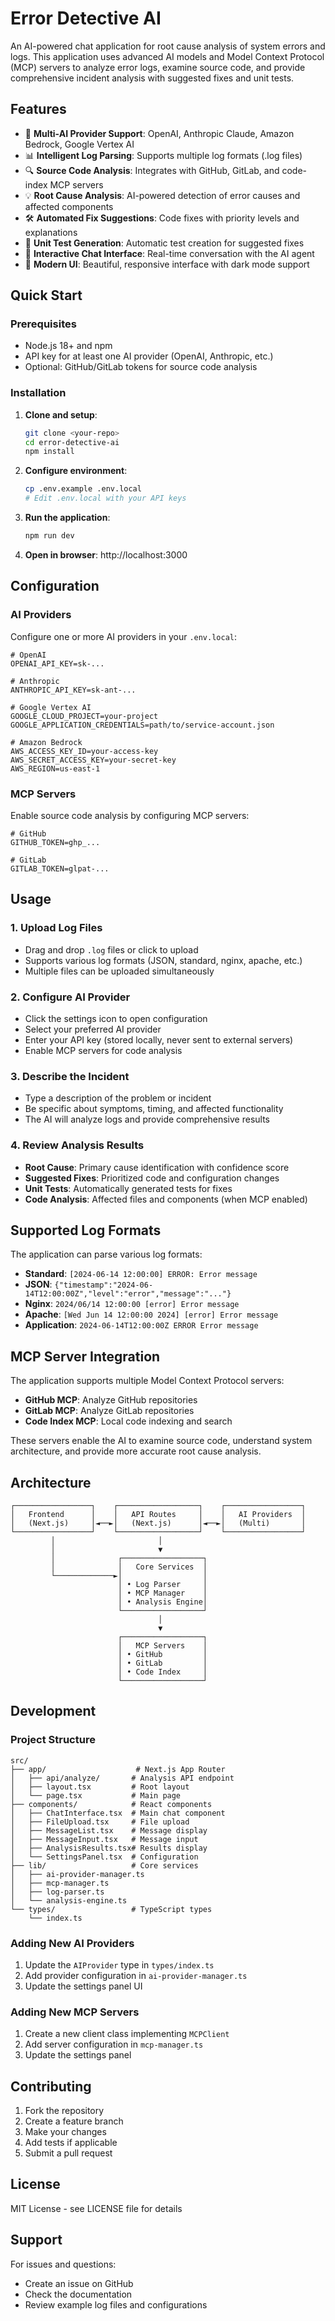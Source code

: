 # Error Detective AI

An AI-powered chat application for root cause analysis of system errors and logs. This application uses advanced AI models and Model Context Protocol (MCP) servers to analyze error logs, examine source code, and provide comprehensive incident analysis with suggested fixes and unit tests.

## Features

- 🤖 **Multi-AI Provider Support**: OpenAI, Anthropic Claude, Amazon Bedrock, Google Vertex AI
- 📊 **Intelligent Log Parsing**: Supports multiple log formats (.log files)
- 🔍 **Source Code Analysis**: Integrates with GitHub, GitLab, and code-index MCP servers
- 💡 **Root Cause Analysis**: AI-powered detection of error causes and affected components
- 🛠️ **Automated Fix Suggestions**: Code fixes with priority levels and explanations
- 🧪 **Unit Test Generation**: Automatic test creation for suggested fixes
- 💬 **Interactive Chat Interface**: Real-time conversation with the AI agent
- 🎨 **Modern UI**: Beautiful, responsive interface with dark mode support

## Quick Start

### Prerequisites

- Node.js 18+ and npm
- API key for at least one AI provider (OpenAI, Anthropic, etc.)
- Optional: GitHub/GitLab tokens for source code analysis

### Installation

1. **Clone and setup**:
   ```bash
   git clone <your-repo>
   cd error-detective-ai
   npm install
   ```

2. **Configure environment**:
   ```bash
   cp .env.example .env.local
   # Edit .env.local with your API keys
   ```

3. **Run the application**:
   ```bash
   npm run dev
   ```

4. **Open in browser**: http://localhost:3000

## Configuration

### AI Providers

Configure one or more AI providers in your `.env.local`:

```env
# OpenAI
OPENAI_API_KEY=sk-...

# Anthropic
ANTHROPIC_API_KEY=sk-ant-...

# Google Vertex AI
GOOGLE_CLOUD_PROJECT=your-project
GOOGLE_APPLICATION_CREDENTIALS=path/to/service-account.json

# Amazon Bedrock
AWS_ACCESS_KEY_ID=your-access-key
AWS_SECRET_ACCESS_KEY=your-secret-key
AWS_REGION=us-east-1
```

### MCP Servers

Enable source code analysis by configuring MCP servers:

```env
# GitHub
GITHUB_TOKEN=ghp_...

# GitLab
GITLAB_TOKEN=glpat-...
```

## Usage

### 1. Upload Log Files
- Drag and drop `.log` files or click to upload
- Supports various log formats (JSON, standard, nginx, apache, etc.)
- Multiple files can be uploaded simultaneously

### 2. Configure AI Provider
- Click the settings icon to open configuration
- Select your preferred AI provider
- Enter your API key (stored locally, never sent to external servers)
- Enable MCP servers for code analysis

### 3. Describe the Incident
- Type a description of the problem or incident
- Be specific about symptoms, timing, and affected functionality
- The AI will analyze logs and provide comprehensive results

### 4. Review Analysis Results
- **Root Cause**: Primary cause identification with confidence score
- **Suggested Fixes**: Prioritized code and configuration changes
- **Unit Tests**: Automatically generated tests for fixes
- **Code Analysis**: Affected files and components (when MCP enabled)

## Supported Log Formats

The application can parse various log formats:

- **Standard**: `[2024-06-14 12:00:00] ERROR: Error message`
- **JSON**: `{"timestamp":"2024-06-14T12:00:00Z","level":"error","message":"..."}`
- **Nginx**: `2024/06/14 12:00:00 [error] Error message`
- **Apache**: `[Wed Jun 14 12:00:00 2024] [error] Error message`
- **Application**: `2024-06-14T12:00:00Z ERROR Error message`

## MCP Server Integration

The application supports multiple Model Context Protocol servers:

- **GitHub MCP**: Analyze GitHub repositories
- **GitLab MCP**: Analyze GitLab repositories  
- **Code Index MCP**: Local code indexing and search

These servers enable the AI to examine source code, understand system architecture, and provide more accurate root cause analysis.

## Architecture

```
┌─────────────────┐    ┌──────────────────┐    ┌─────────────────┐
│   Frontend      │    │   API Routes     │    │   AI Providers  │
│   (Next.js)     │◄──►│   (Next.js)      │◄──►│   (Multi)       │
└─────────────────┘    └──────────────────┘    └─────────────────┘
         │                       │                       
         │                       ▼                       
         │              ┌──────────────────┐              
         │              │   Core Services  │              
         └─────────────►│                  │              
                        │ • Log Parser     │              
                        │ • MCP Manager    │              
                        │ • Analysis Engine│              
                        └──────────────────┘              
                                 │                        
                                 ▼                        
                        ┌──────────────────┐              
                        │   MCP Servers    │              
                        │ • GitHub         │              
                        │ • GitLab         │              
                        │ • Code Index     │              
                        └──────────────────┘              
```

## Development

### Project Structure

```
src/
├── app/                    # Next.js App Router
│   ├── api/analyze/       # Analysis API endpoint
│   ├── layout.tsx         # Root layout
│   └── page.tsx           # Main page
├── components/            # React components
│   ├── ChatInterface.tsx  # Main chat component
│   ├── FileUpload.tsx     # File upload
│   ├── MessageList.tsx    # Message display
│   ├── MessageInput.tsx   # Message input
│   ├── AnalysisResults.tsx# Results display
│   └── SettingsPanel.tsx  # Configuration
├── lib/                   # Core services
│   ├── ai-provider-manager.ts
│   ├── mcp-manager.ts
│   ├── log-parser.ts
│   └── analysis-engine.ts
└── types/                 # TypeScript types
    └── index.ts
```

### Adding New AI Providers

1. Update the `AIProvider` type in `types/index.ts`
2. Add provider configuration in `ai-provider-manager.ts`
3. Update the settings panel UI

### Adding New MCP Servers

1. Create a new client class implementing `MCPClient`
2. Add server configuration in `mcp-manager.ts`
3. Update the settings panel

## Contributing

1. Fork the repository
2. Create a feature branch
3. Make your changes
4. Add tests if applicable
5. Submit a pull request

## License

MIT License - see LICENSE file for details

## Support

For issues and questions:
- Create an issue on GitHub
- Check the documentation
- Review example log files and configurations
